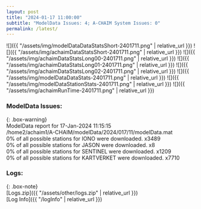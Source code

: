 ```yaml
---
layout: post
title: "2024-01-17 11:00:00"
subtitle: "ModelData Issues: 4; A-CHAIM System Issues: 0"
permalink: /latest/
---
```


![]({{ "/assets/img/modelDataDataStatsShort-2401711.png" | relative_url }})
![]({{ "/assets/img/achaimDataStatsShort-2401711.png" | relative_url }})
![]({{ "/assets/img/achaimDataStatsLong00-2401711.png" | relative_url }})
![]({{ "/assets/img/achaimDataStatsLong01-2401711.png" | relative_url }})
![]({{ "/assets/img/achaimDataStatsLong02-2401711.png" | relative_url }})
![]({{ "/assets/img/modelDataDataStats-2401711.png" | relative_url }})
![]({{ "/assets/img/modelDataStationStats-2401711.png" | relative_url }})
![]({{ "/assets/img/achaimRunTime-2401711.png" | relative_url }})


### ModelData Issues:  
  
{: .box-warning}  
 ModelData report for 17-Jan-2024 11:15:15   
 /home2/achaim1/A-CHAIM/modelData/2024/017/11/modelData.mat   
 0% of all possible stations for IONO were downloaded. x3489   
 0% of all possible stations for JASON were downloaded. x8   
 0% of all possible stations for SENTINEL were downloaded. x1209   
 0% of all possible stations for KARTVERKET were downloaded. x7710   
  


### Logs:  
  
{: .box-note}  
[Logs.zip]({{ "/assets/other/logs.zip" | relative_url }})  
[Log Info]({{ "/logInfo" | relative_url }})  
